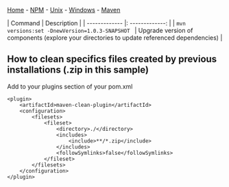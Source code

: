 [Home](../README.md) - [NPM](../docs/npm.md) - [Unix](../docs/unix-commands.md) - [Windows](../docs/windows.md) - [Maven](../docs/maven.md)

| Command |    Description  |
| ------------- |: -------------: |
| <code>mvn versions:set -DnewVersion=1.0.3-SNAPSHOT </code> | Upgrade version of components (explore your directories to update referenced dependencies) |


## How to clean specifics files created by previous installations (.zip in this sample)
Add to your plugins section of your pom.xml
```
<plugin>
    <artifactId>maven-clean-plugin</artifactId>
    <configuration>
        <filesets>
            <fileset>
                <directory>./</directory>
                <includes>
                    <include>**/*.zip</include>
                </includes>
                <followSymlinks>false</followSymlinks>
            </fileset>
        </filesets>
    </configuration>
</plugin>
```

